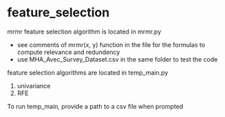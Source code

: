# feature_selection
mrmr feature selection algorithm is located in mrmr.py
- see comments of mrmr(x, y) function in the file for the formulas to compute relevance and redundency
- use MHA_Avec_Survey_Dataset.csv in the same folder to test the code

feature selection algorithms are located in temp_main.py
1. univariance
2. RFE

To run temp_main, provide a path to a csv file when prompted
